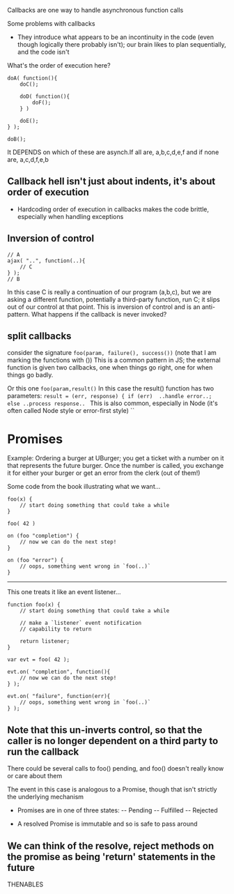 Callbacks are one way to handle asynchronous function calls

Some problems with callbacks
- They introduce what appears to be an incontinuity in the code (even though logically there probably isn't); our brain likes to
plan sequentially, and the code isn't

What's the order of execution here?
```
doA( function(){
	doC();

	doD( function(){
		doF();
	} )

	doE();
} );

doB();
```
It DEPENDS on which of these are asynch.If all are, a,b,c,d,e,f and if none are, a,c,d,f,e,b

## Callback hell isn't just about indents, it's about order of execution

- Hardcoding order of execution in callbacks makes the code brittle, especially when handling exceptions

## Inversion of control
```
// A
ajax( "..", function(..){
	// C
} );
// B
```

In this case C is really a continuation of our program (a,b,c), but we are asking a different function, 
potentially a third-party function, run C; it slips out of our control at that point. This is inversion of control and 
is an anti-pattern. What happens if the callback is never invoked?

## split callbacks

consider the signature ``foo(param, failure(), success())`` (note that I am marking the functions with ())
This is a common pattern in JS; the external function is given two callbacks, 
one when things go right, one for when things go badly.

Or this one ``foo(param,result()``
In this case the result() function has two parameters:
``result = (err, response) {
    if (err)  ..handle error..;
    else ..process response..
 ``
This is also common, especially in Node (it's often called Node style or error-first style)
``
# Promises
Example: Ordering a burger at UBurger; you get a ticket with a number on it that represents the future burger. Once 
the number is called, you exchange it for either your burger or get an error from the clerk (out of them!)

Some code from the book illustrating what we want...
```
foo(x) {
	// start doing something that could take a while
}

foo( 42 )

on (foo "completion") {
	// now we can do the next step!
}

on (foo "error") {
	// oops, something went wrong in `foo(..)`
}
```
----
This one treats it like an event listener...

```
function foo(x) {
	// start doing something that could take a while

	// make a `listener` event notification
	// capability to return

	return listener;
}

var evt = foo( 42 );

evt.on( "completion", function(){
	// now we can do the next step!
} );

evt.on( "failure", function(err){
	// oops, something went wrong in `foo(..)`
} );

```
## Note that this un-inverts control, so that the caller is no longer dependent on a third party to run the callback
There could be several calls to foo() pending, and foo() doesn't really know or care about them

The event in this case is analogous to a Promise, though that isn't strictly the underlying mechanism


- Promises are in one of three states: 
-- Pending
-- Fulfilled
-- Rejected

- A resolved Promise is immutable and so is safe to pass around

## We can think of the resolve, reject methods on the promise as being 'return' statements in the future







THENABLES










